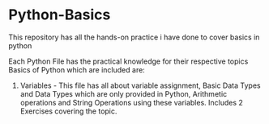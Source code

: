 # Python-Basics
This repository has all the hands-on practice i have done to cover basics in python

Each Python File has the practical knowledge for their respective topics 
Basics of Python which are included are:
1. Variables - This file has all about variable assignment, Basic Data Types and Data Types which are only provided in Python, Arithmetic operations and String Operations using these variables. Includes 2 Exercises covering the topic.
